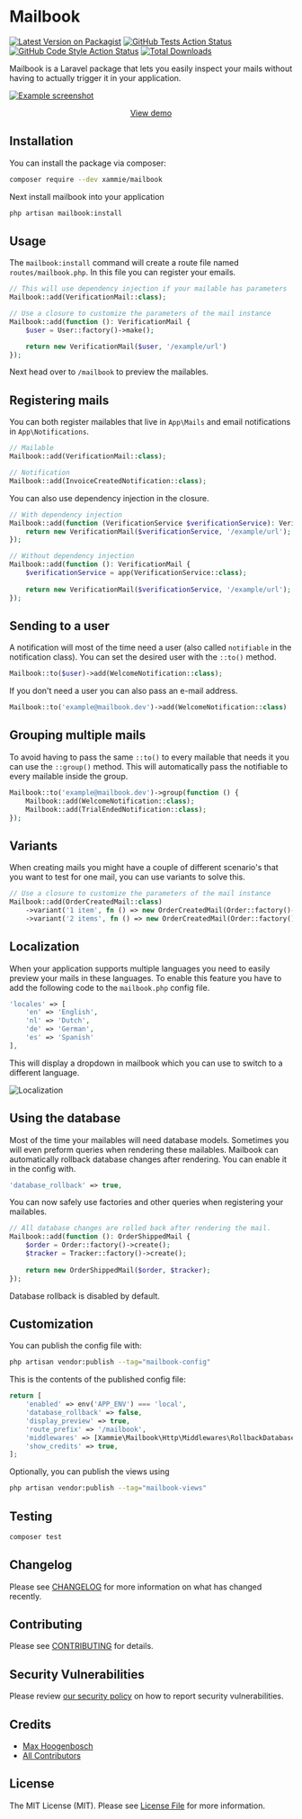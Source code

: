 # Mailbook

[![Latest Version on Packagist](https://img.shields.io/packagist/v/xammie/mailbook.svg?style=flat-square)](https://packagist.org/packages/xammie/mailbook)
[![GitHub Tests Action Status](https://img.shields.io/github/actions/workflow/status/xammie/mailbook/run-tests.yml?branch=main&label=tests&style=flat-square)](https://github.com/xammie/mailbook/actions?query=workflow%3Arun-tests+branch%3Amain)
[![GitHub Code Style Action Status](https://img.shields.io/github/actions/workflow/status/xammie/mailbook/pint.yml?branch=main&label=code%20style&style=flat-square)](https://github.com/xammie/mailbook/actions?query=workflow%3A"Fix+PHP+code+style+issues"+branch%3Amain)
[![Total Downloads](https://img.shields.io/packagist/dt/xammie/mailbook.svg?style=flat-square)](https://packagist.org/packages/xammie/mailbook)

Mailbook is a Laravel package that lets you easily inspect your mails without having to actually trigger it in your
application.

[![Example screenshot](./screenshot.png)](https://mailbook.dev)

<p align="center"><a href="https://mailbook.dev/">View demo</a></p>

## Installation

You can install the package via composer:

```bash
composer require --dev xammie/mailbook
```

Next install mailbook into your application

```bash
php artisan mailbook:install
```

## Usage

The `mailbook:install` command will create a route file named `routes/mailbook.php`. In this file you can register your
emails.

```php
// This will use dependency injection if your mailable has parameters
Mailbook::add(VerificationMail::class);

// Use a closure to customize the parameters of the mail instance
Mailbook::add(function (): VerificationMail {
    $user = User::factory()->make();

    return new VerificationMail($user, '/example/url')
});
```

Next head over to `/mailbook` to preview the mailables.

## Registering mails

You can both register mailables that live in `App\Mails` and email notifications in `App\Notifications`.
```php
// Mailable
Mailbook::add(VerificationMail::class);

// Notification
Mailbook::add(InvoiceCreatedNotification::class);
```

You can also use dependency injection in the closure.

```php
// With dependency injection
Mailbook::add(function (VerificationService $verificationService): VerificationMail {
    return new VerificationMail($verificationService, '/example/url');
});

// Without dependency injection
Mailbook::add(function (): VerificationMail {
    $verificationService = app(VerificationService::class);
    
    return new VerificationMail($verificationService, '/example/url');
});
```

## Sending to a user

A notification will most of the time need a user (also called `notifiable` in the notification class).
You can set the desired user with the `::to()` method.

```php
Mailbook::to($user)->add(WelcomeNotification::class);
```

If you don't need a user you can also pass an e-mail address.

```php
Mailbook::to('example@mailbook.dev')->add(WelcomeNotification::class)
```

## Grouping multiple mails

To avoid having to pass the same `::to()` to every mailable that needs it you can use the `::group()` method. This will
automatically pass the notifiable to every mailable inside the group.

```php
Mailbook::to('example@mailbook.dev')->group(function () {
    Mailbook::add(WelcomeNotification::class);
    Mailbook::add(TrialEndedNotification::class);
});
```

## Variants

When creating mails you might have a couple of different scenario's that you want to test for one mail, you can use
variants to solve this.

```php
// Use a closure to customize the parameters of the mail instance
Mailbook::add(OrderCreatedMail::class)
    ->variant('1 item', fn () => new OrderCreatedMail(Order::factory()->withOneProduct()->create()))
    ->variant('2 items', fn () => new OrderCreatedMail(Order::factory()->withTwoProducts()->create()));
```

## Localization

When your application supports multiple languages you need to easily preview your mails in these languages. To enable
this feature you have to add the following code to the `mailbook.php` config file.

```php
'locales' => [
    'en' => 'English',
    'nl' => 'Dutch',
    'de' => 'German',
    'es' => 'Spanish'
],
```

This will display a dropdown in mailbook which you can use to switch to a different language.

![Localization](./docs/localization.png)

## Using the database

Most of the time your mailables will need database models. Sometimes you will even preform queries when rendering these
mailables. Mailbook can automatically rollback database changes after rendering. You can enable it in the config with.

```php
'database_rollback' => true,
```

You can now safely use factories and other queries when registering your mailables.

```php
// All database changes are rolled back after rendering the mail.
Mailbook::add(function (): OrderShippedMail {
    $order = Order::factory()->create();
    $tracker = Tracker::factory()->create();
        
    return new OrderShippedMail($order, $tracker);
});
```

Database rollback is disabled by default.

## Customization

You can publish the config file with:

```bash
php artisan vendor:publish --tag="mailbook-config"
```

This is the contents of the published config file:

```php
return [
    'enabled' => env('APP_ENV') === 'local',
    'database_rollback' => false,
    'display_preview' => true,
    'route_prefix' => '/mailbook',
    'middlewares' => [Xammie\Mailbook\Http\Middlewares\RollbackDatabase::class],
    'show_credits' => true,
];
```

Optionally, you can publish the views using

```bash
php artisan vendor:publish --tag="mailbook-views"
```

## Testing

```bash
composer test
```

## Changelog

Please see [CHANGELOG](CHANGELOG.md) for more information on what has changed recently.

## Contributing

Please see [CONTRIBUTING](https://github.com/Xammie/.github/blob/main/CONTRIBUTING.md) for details.

## Security Vulnerabilities

Please review [our security policy](../../security/policy) on how to report security vulnerabilities.

## Credits

- [Max Hoogenbosch](https://github.com/Xammie)
- [All Contributors](../../contributors)

## License

The MIT License (MIT). Please see [License File](LICENSE.md) for more information.
